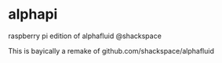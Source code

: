 # alphapi
raspberry pi edition of alphafluid @shackspace

This is bayically a remake of github.com/shackspace/alphafluid
